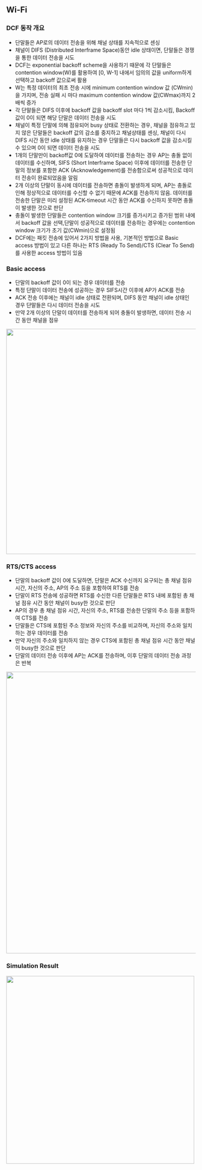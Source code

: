 ## Wi-Fi

### DCF 동작 개요
- 단말들은 AP로의 데이터 전송을 위해 채널 상태를 지속적으로 센싱
- 채널이 DIFS (Distributed Interframe Space)동안 idle 상태이면, 단말들은 경쟁을 통한 데이터 전송을 시도
- DCF는 exponential backoff scheme을 사용하기 때문에 각 단말들은 contention window(W)를 활용하여 [0, W-1] 내에서 임의의 값을 uniform하게 선택하고 backoff 값으로써 활용
- W는 특정 데이터의 최초 전송 시에 minimum contention window 값 (CWmin)을 가지며, 전송 실패 시 마다 maximum contention window 값(CWmax)까지 2배씩 증가
- 각 단말들은 DIFS 이후에 backoff 값을 backoff slot 마다 1씩 감소시킴, Backoff 값이 0이 되면 해당 단말은 데이터 전송을 시도
- 채널이 특정 단말에 의해 점유되어 busy 상태로 전환하는 경우, 채널을 점유하고 있지 않은 단말들은 backoff 값의 감소를 중지하고 채널상태를 센싱, 채널이 다시 DIFS 시간 동안 idle 상태를 유지하는 경우 단말들은 다시 backoff 값을 감소시킬 수 있으며 0이 되면 데이터 전송을 시도
- 1개의 단말만이 backoff값 0에 도달하여 데이터를 전송하는 경우 AP는 충돌 없이 데이터를 수신하며, SIFS (Short Interframe Space) 이후에 데이터를 전송한 단말의 정보를 포함한 ACK (Acknowledgement)를 전송함으로써 성공적으로 데이터 전송이 완료되었음을 알림
- 2개 이상의 단말이 동시에 데이터를 전송하면 충돌이 발생하게 되며, AP는 충돌로 인해 정상적으로 데이터를 수신할 수 없기 때문에 ACK를 전송하지 않음. 데이터를 전송한 단말은 미리 설정된 ACK-timeout 시간 동안 ACK를 수신하지 못하면 충돌이 발생한 것으로 판단
- 충돌이 발생한 단말들은 contention window 크기를 증가시키고 증가된 범위 내에서 backoff 값을 선택,단말이 성공적으로 데이터를 전송하는 경우에는 contention window 크기가 초기 값(CWmin)으로 설정됨
- DCF에는 패킷 전송에 있어서 2가지 방법을 사용, 기본적인 방법으로 Basic access 방법이 있고 다른 하나는 RTS (Ready To Send)/CTS (Clear To Send)를 사용한 access 방법이 있음

### Basic access
- 단말의 backoff 값이 0이 되는 경우 데이터를 전송
- 특정 단말이 데이터 전송에 성공하는 경우 SIFS시간 이후에 AP가 ACK를 전송
- ACK 전송 이후에는 채널이 idle 상태로 전환되며, DIFS 동안 채널이 idle 상태인 경우 단말들은 다시 데이터 전송을 시도
- 만약 2개 이상의 단말이 데이터를 전송하게 되어 충돌이 발생하면, 데이터 전송 시간 동안 채널을 점유

<img src="https://user-images.githubusercontent.com/58179712/125152180-f1e2ba80-e185-11eb-95af-60dbe42ac3df.PNG"  width="600">


### RTS/CTS access
- 단말의 backoff 값이 0에 도달하면, 단말은 ACK 수신까지 요구되는 총 채널 점유 시간, 자신의 주소, AP의 주소 등을 포함하여 RTS를 전송
- 단말이 RTS 전송에 성공하면 RTS를 수신한 다른 단말들은 RTS 내에 포함된 총 채널 점유 시간 동안 채널이 busy한 것으로 판단
- AP의 경우 총 채널 점유 시간, 자신의 주소, RTS를 전송한 단말의 주소 등을 포함하여 CTS를 전송
- 단말들은 CTS에 포함된 주소 정보와 자신의 주소를 비교하며, 자신의 주소와 일치하는 경우 데이터를 전송
- 만약 자신의 주소와 일치하지 않는 경우 CTS에 포함된 총 채널 점유 시간 동안 채널이 busy한 것으로 판단
- 단말의 데이터 전송 이후에 AP는 ACK를 전송하며, 이후 단말의 데이터 전송 과정은 반복

<img src="https://user-images.githubusercontent.com/58179712/125152182-f313e780-e185-11eb-8298-96073b797638.PNG"  width="750">


### Simulation Result

<img src="https://user-images.githubusercontent.com/58179712/125152660-0eccbd00-e189-11eb-86cb-8515809bfcc7.PNG"  width="500">

